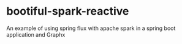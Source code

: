 # bootiful-spark-reactive
An example of using spring flux with apache spark in a spring boot application and Graphx
